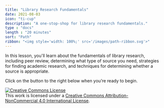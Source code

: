 ```yaml
---
title: "Library Research Fundamentals"
date: 2021-08-03
icon: "ti-cup"
description: "A one-stop-shop for library research fundamentals."
type : "docs"
length : "20 minutes"
sort: "Path"
ribbon: "<img style='width: 100%;' src='/images/path-ribbon.svg'>"
---
```


In this lesson, you'll learn about the fundamentals of library research, including peer review, determining what type of source you need, strategies for finding academic research, and techniques for determining whether a source is appropriate.

Click on the button to the right below when you’re ready to begin.

<a rel="license" href="http://creativecommons.org/licenses/by-nc/4.0/"><img alt="Creative Commons License" style="border-width:0" src="https://i.creativecommons.org/l/by-nc/4.0/88x31.png" /></a><br />This work is licensed under a <a rel="license" href="http://creativecommons.org/licenses/by-nc/4.0/">Creative Commons Attribution-NonCommercial 4.0 International License</a>.
